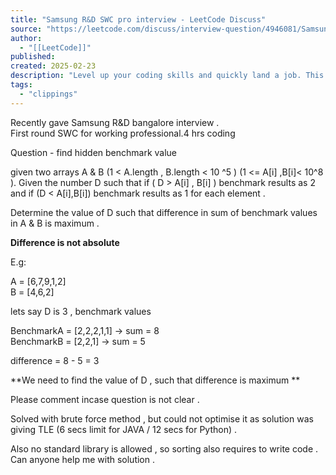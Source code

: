 ```yaml
---
title: "Samsung R&D SWC pro interview - LeetCode Discuss"
source: "https://leetcode.com/discuss/interview-question/4946081/Samsung-RandD-SWC-pro-interview"
author:
  - "[[LeetCode]]"
published:
created: 2025-02-23
description: "Level up your coding skills and quickly land a job. This is the best place to expand your knowledge and get prepared for your next interview."
tags:
  - "clippings"
---
```

Recently gave Samsung R&D bangalore interview .  
First round SWC for working professional.4 hrs coding

Question - find hidden benchmark value

given two arrays A & B (1 < A.length , B.length < 10 ^5 ) (1 <= A\[i\] ,B\[i\]< 10^8 ). Given the number D such that if ( D > A\[i\] , B\[i\] ) benchmark results as 2 and if (D < A\[i\],B\[i\]) benchmark results as 1 for each element .

Determine the value of D such that difference in sum of benchmark values in A & B is maximum .

**Difference is not absolute**

E.g:

A = \[6,7,9,1,2\]  
B = \[4,6,2\]

lets say D is 3 , benchmark values

BenchmarkA = \[2,2,2,1,1\] -> sum = 8  
BenchmarkB = \[2,2,1\] -> sum = 5

difference = 8 - 5 = 3

\*\*We need to find the value of D , such that difference is maximum \*\*

Please comment incase question is not clear .

Solved with brute force method , but could not optimise it as solution was giving TLE (6 secs limit for JAVA / 12 secs for Python) .

Also no standard library is allowed , so sorting also requires to write code .  
Can anyone help me with solution .